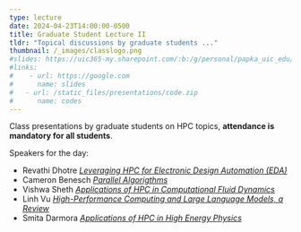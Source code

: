 ```yaml
---
type: lecture
date: 2024-04-23T14:00:00-0500
title: Graduate Student Lecture II
tldr: "Topical discussions by graduate students ..."
thumbnail: /_images/classlogo.png
#slides: https://uic365-my.sharepoint.com/:b:/g/personal/papka_uic_edu/EVuYVc0zbPZJgRBm7rpsfagBT9A6JEXdX7HicgbjqtpNZw?e=xiE3wd
#links: 
#    - url: https://google.com
#      name: slides
#   - url: /static_files/presentations/code.zip
#      name: codes
---
```

Class presentations by graduate students on HPC topics, **attendance is mandatory for all students**.

Speakers for the day:
- Revathi Dhotre [_Leveraging HPC for Electronic Design Automation (EDA)_](https://uic365-my.sharepoint.com/:b:/g/personal/papka_uic_edu/EUN6z2ihM1RIvw3yE2qsZ2EB5hiA__h4rMi_NXBcYUBLEA?e=0POFEh)
- Cameron Benesch [_Parallel Algorigthms_](https://uic365-my.sharepoint.com/:b:/g/personal/papka_uic_edu/Ec0yd5xIuZFKmJKzXBpQ3vYBaZq_Sd3-KFC130ERwdbZsQ?e=sQg0NX)
- Vishwa Sheth [_Applications of HPC in Computational Fluid Dynamics_](https://uic365-my.sharepoint.com/:b:/g/personal/papka_uic_edu/EfSM8FViCgxAp7_cSfTbhrUBoSQ_82wTMj2T50t3m5M0WA?e=NJfnpZ)
- Linh Vu [_High-Performance Computing and Large Language Models, a Review_](https://uic365-my.sharepoint.com/:b:/r/personal/papka_uic_edu/Documents/CS494/Vu-Slides.pdf?csf=1&web=1&e=IdIhMb)
- Smita Darmora [_Applications of HPC in High Energy Physics_](https://uic365-my.sharepoint.com/:b:/g/personal/papka_uic_edu/EQ8aiRKUzgpPn3izSoYZt3IBOxO5wO7oXDgAK0mEYTxr7w?e=O6km5Q)